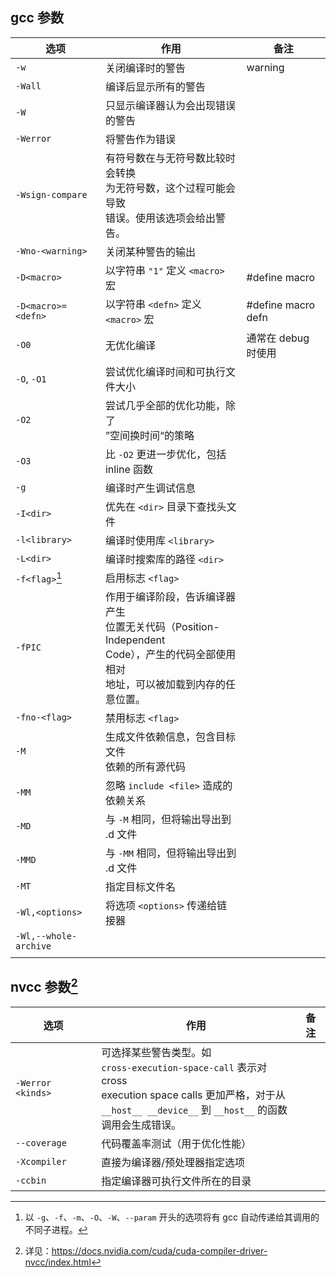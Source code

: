 ## gcc 参数

| 选项                  | 作用                                                         | 备注                |
| --------------------- | ------------------------------------------------------------ | ------------------- |
| `-w`                  | 关闭编译时的警告                                             | warning             |
| `-Wall`               | 编译后显示所有的警告                                         |                     |
| `-W`                  | 只显示编译器认为会出现错误的警告                             |                     |
| `-Werror`             | 将警告作为错误                                               |                     |
| `-Wsign-compare`      | 有符号数在与无符号数比较时会转换<br>为无符号数，这个过程可能会导致<br>错误。使用该选项会给出警告。 |                     |
| `-Wno-<warning>`      | 关闭某种警告的输出                                           |                     |
| `-D<macro>`           | 以字符串 `"1"` 定义 `<macro>` 宏                             | #define macro       |
| `-D<macro>=<defn>`    | 以字符串 `<defn>` 定义 `<macro>` 宏                          | #define macro defn  |
| `-O0`                 | 无优化编译                                                   | 通常在 debug 时使用 |
| `-O`, `-O1`           | 尝试优化编译时间和可执行文件大小                             |                     |
| `-O2`                 | 尝试几乎全部的优化功能，除了<br>”空间换时间“的策略           |                     |
| `-O3`                 | 比 `-O2` 更进一步优化，包括 inline 函数                      |                     |
| `-g`                  | 编译时产生调试信息                                           |                     |
| `-I<dir>`             | 优先在 `<dir>` 目录下查找头文件                              |                     |
| `-l<library>`         | 编译时使用库 `<library>`                                     |                     |
| `-L<dir>`             | 编译时搜索库的路径 `<dir>`                                   |                     |
| `-f<flag>`[^2]        | 启用标志 `<flag>`                                            |                     |
| `-fPIC`               | 作用于编译阶段，告诉编译器产生<br>位置无关代码（Position-Independent <br>Code），产生的代码全部使用相对<br>地址，可以被加载到内存的任意位置。 |                     |
| `-fno-<flag>`         | 禁用标志 `<flag>`                                            |                     |
| `-M`                  | 生成文件依赖信息，包含目标文件<br/>依赖的所有源代码          |                     |
| `-MM`                 | 忽略 `include <file>` 造成的依赖关系                         |                     |
| `-MD`                 | 与 `-M` 相同，但将输出导出到 .d 文件                         |                     |
| `-MMD`                | 与 `-MM` 相同，但将输出导出到 .d 文件                        |                     |
| `-MT`                 | 指定目标文件名                                               |                     |
| `-Wl,<options>`       | 将选项 `<options>` 传递给链接器                              |                     |
| `-Wl,--whole-archive` |                                                              |                     |
|                       |                                                              |                     |

## nvcc 参数[^1]

| 选项              | 作用                                                         | 备注 |
| ----------------- | ------------------------------------------------------------ | ---- |
| `-Werror <kinds>` | 可选择某些警告类型。如<br> `cross-execution-space-call` 表示对 cross <br>execution space calls 更加严格，对于从<br> `__host__ __device__` 到 `__host__` 的函数<br>调用会生成错误。 |      |
| `--coverage`      | 代码覆盖率测试（用于优化性能）                               |      |
| `-Xcompiler`      | 直接为编译器/预处理器指定选项                                |      |
| `-ccbin`          | 指定编译器可执行文件所在的目录                               |      |



[^1]:详见：https://docs.nvidia.com/cuda/cuda-compiler-driver-nvcc/index.html
[^2]:以 `-g`、`-f`、`-m`、`-O`、`-W`、`--param` 开头的选项将有 gcc 自动传递给其调用的不同子进程。